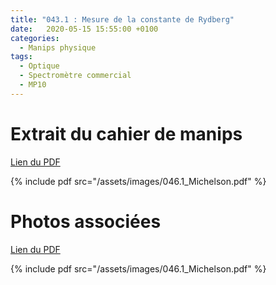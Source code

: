 ```yaml
---
title: "043.1 : Mesure de la constante de Rydberg"
date:   2020-05-15 15:55:00 +0100
categories:
  - Manips physique
tags:
  - Optique
  - Spectromètre commercial
  - MP10
---
```


# Extrait du cahier de manips

[Lien du PDF](/assets/images/046.1_Michelson.pdf)

{% include pdf src="/assets/images/046.1_Michelson.pdf" %}

# Photos associées

[Lien du PDF](/assets/images/046.1_Michelson.pdf)

{% include pdf src="/assets/images/046.1_Michelson.pdf" %}
